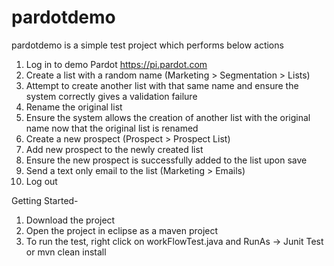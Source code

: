 # pardotdemo

pardotdemo is a simple test project which performs below actions

 1. Log in to demo Pardot https://pi.pardot.com
 2. Create a list with a random name (Marketing > Segmentation > Lists)
 3. Attempt to create another list with that same name and ensure the system correctly gives a validation failure
 4. Rename the original list
 5. Ensure the system allows the creation of another list with the original name now that the original list is renamed
 6. Create a new prospect (Prospect > Prospect List)
 7. Add new prospect to the newly created list
 8. Ensure the new prospect is successfully added to the list upon save
 9. Send a text only email to the list (Marketing > Emails)
10. Log out

Getting Started-
1. Download the project
2. Open the project in eclipse as a maven project
3. To run the test, right click on workFlowTest.java and RunAs -> Junit Test or mvn clean install 

